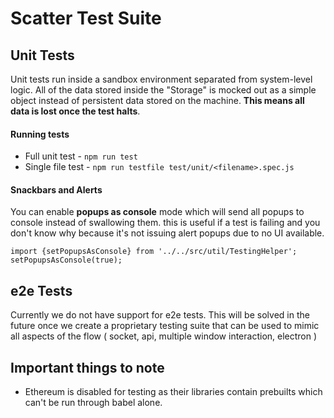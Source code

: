 # Scatter Test Suite

## Unit Tests

Unit tests run inside a sandbox environment separated from system-level logic.
All of the data stored inside the "Storage" is mocked out as a simple object instead of
persistent data stored on the machine. **This means all data is lost once the test halts**.

#### Running tests
- Full unit test - `npm run test`
- Single file test - `npm run testfile test/unit/<filename>.spec.js`

#### Snackbars and Alerts

You can enable **popups as console** mode which will send all popups to console instead of swallowing them.
this is useful if a test is failing and you don't know why because it's not issuing alert popups due to no
UI available.

```
import {setPopupsAsConsole} from '../../src/util/TestingHelper';
setPopupsAsConsole(true);
```


## e2e Tests

Currently we do not have support for e2e tests. This will be solved in the future once we create a proprietary testing
suite that can be used to mimic all aspects of the flow ( socket, api, multiple window interaction, electron )


## Important things to note

- Ethereum is disabled for testing as their libraries contain prebuilts which can't be run through babel alone.